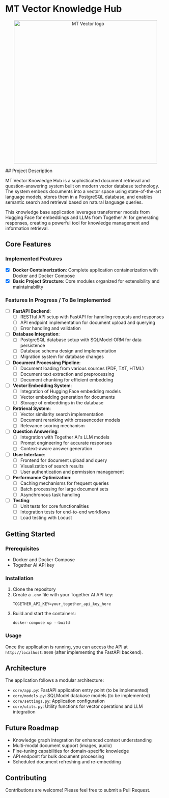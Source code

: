 # MT Vector Knowledge Hub
<p align="center">
<img src="https://github.com/user-attachments/assets/1d61a544-927b-4a7b-872c-36449bb2d3e3" alt="MT Vector logo" width="450"/>
</p>
## Project Description

MT Vector Knowledge Hub is a sophisticated document retrieval and question-answering system built on modern vector database technology. The system embeds documents into a vector space using state-of-the-art language models, stores them in a PostgreSQL database, and enables semantic search and retrieval based on natural language queries. 

This knowledge base application leverages transformer models from Hugging Face for embeddings and LLMs from Together AI for generating responses, creating a powerful tool for knowledge management and information retrieval.

## Core Features

### Implemented Features

- [x] **Docker Containerization**: Complete application containerization with Docker and Docker Compose
- [x] **Basic Project Structure**: Core modules organized for extensibility and maintainability

### Features In Progress / To Be Implemented

- [ ] **FastAPI Backend**: 
  - [ ] RESTful API setup with FastAPI for handling requests and responses
  - [ ] API endpoint implementation for document upload and querying
  - [ ] Error handling and validation

- [ ] **Database Integration**: 
  - [ ] PostgreSQL database setup with SQLModel ORM for data persistence
  - [ ] Database schema design and implementation
  - [ ] Migration system for database changes

- [ ] **Document Processing Pipeline**:
  - [ ] Document loading from various sources (PDF, TXT, HTML)
  - [ ] Document text extraction and preprocessing
  - [ ] Document chunking for efficient embedding
  
- [ ] **Vector Embedding System**:
  - [ ] Integration of Hugging Face embedding models
  - [ ] Vector embedding generation for documents
  - [ ] Storage of embeddings in the database
  
- [ ] **Retrieval System**:
  - [ ] Vector similarity search implementation
  - [ ] Document reranking with crossencoder models
  - [ ] Relevance scoring mechanism
  
- [ ] **Question Answering**:
  - [ ] Integration with Together AI's LLM models
  - [ ] Prompt engineering for accurate responses
  - [ ] Context-aware answer generation
  
- [ ] **User Interface**:
  - [ ] Frontend for document upload and query
  - [ ] Visualization of search results
  - [ ] User authentication and permission management
  
- [ ] **Performance Optimization**:
  - [ ] Caching mechanisms for frequent queries
  - [ ] Batch processing for large document sets
  - [ ] Asynchronous task handling
  
- [ ] **Testing**:
  - [ ] Unit tests for core functionalities
  - [ ] Integration tests for end-to-end workflows
  - [ ] Load testing with Locust

## Getting Started

### Prerequisites

- Docker and Docker Compose
- Together AI API key

### Installation

1. Clone the repository
2. Create a `.env` file with your Together AI API key:
   ```
   TOGETHER_API_KEY=your_together_api_key_here
   ```
3. Build and start the containers:
   ```
   docker-compose up --build
   ```

### Usage

Once the application is running, you can access the API at `http://localhost:8000` (after implementing the FastAPI backend).

## Architecture

The application follows a modular architecture:

- `core/app.py`: FastAPI application entry point (to be implemented)
- `core/models.py`: SQLModel database models (to be implemented)
- `core/settings.py`: Application configuration
- `core/utils.py`: Utility functions for vector operations and LLM integration

## Future Roadmap

- Knowledge graph integration for enhanced context understanding
- Multi-modal document support (images, audio)
- Fine-tuning capabilities for domain-specific knowledge
- API endpoint for bulk document processing
- Scheduled document refreshing and re-embedding

## Contributing

Contributions are welcome! Please feel free to submit a Pull Request.
